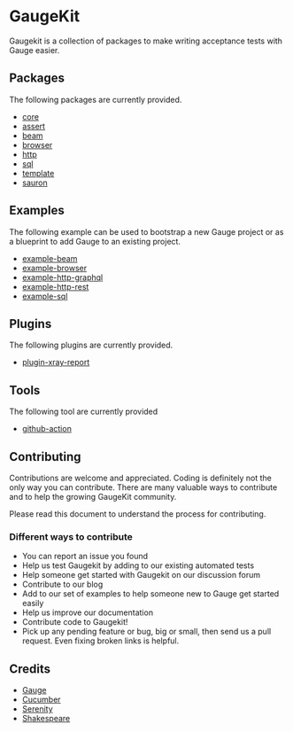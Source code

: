 # GaugeKit
Gaugekit is a collection of packages to make writing acceptance tests with Gauge easier.

## Packages
The following packages are currently provided.

- [core](./packages/core)
- [assert](./packages/assert)
- [beam](./packages/beam)
- [browser](./packages/browser)
- [http](./packages/http)
- [sql](./packages/sql)
- [template](./packages/template)
- [sauron](./packages/sauron)

## Examples
The following example can be used to bootstrap a new Gauge project or as a blueprint to add Gauge to an existing project.

- [example-beam](./examples/beamn)
- [example-browser](./examples/browser)
- [example-http-graphql](./examples/http-graphql)
- [example-http-rest](./examples/http-rest)
- [example-sql](./examples/sql)

## Plugins
The following plugins are currently provided.

- [plugin-xray-report](./plugins/xray-report)

## Tools
The following tool are currently provided

- [github-action](./tools/github-action)

## Contributing
Contributions are welcome and appreciated. Coding is definitely not the only way you can contribute. 
There are many valuable ways to contribute and to help the growing GaugeKit community.

Please read this document to understand the process for contributing.

### Different ways to contribute
* You can report an issue you found
* Help us test Gaugekit by adding to our existing automated tests
* Help someone get started with Gaugekit on our discussion forum
* Contribute to our blog
* Add to our set of examples to help someone new to Gauge get started easily
* Help us improve our documentation
* Contribute code to Gaugekit!
* Pick up any pending feature or bug, big or small, then send us a pull request. Even fixing broken links is helpful.

## Credits 
* [Gauge](https://github.com/getgauge/gauge)
* [Cucumber](https://github.com/cucumber)
* [Serenity](https://github.com/serenity-bdd)
* [Shakespeare](https://github.com/mkutz/shakespeare)

